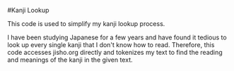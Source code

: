 #Kanji Lookup

This code is used to simplify my kanji lookup process. 

I have been studying Japanese for a few years and have found it tedious to look up every single kanji that I don't know how to read. Therefore, this code accesses jisho.org directly and tokenizes my text to find the reading and meanings of the kanji in the given text. 
